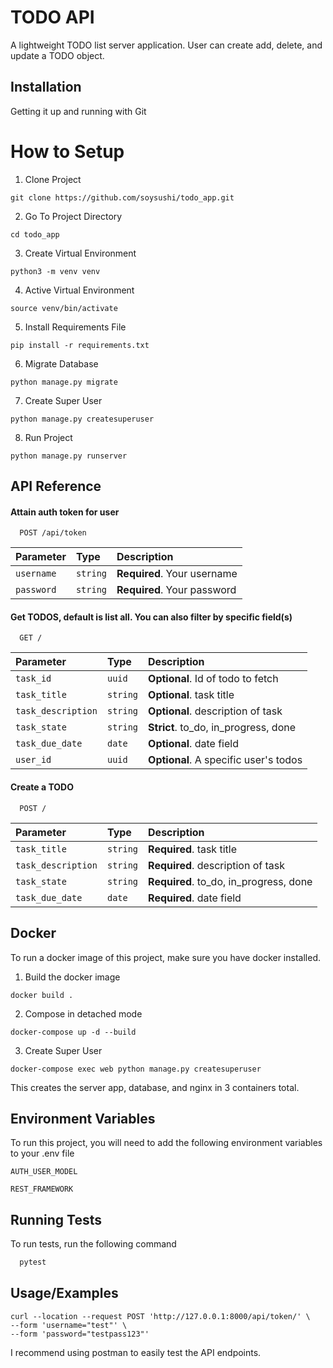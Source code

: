 
# TODO API
A lightweight TODO list server application. User can create add, delete, and update a TODO object.

## Installation

Getting it up and running with Git

# How to Setup
1. Clone Project
```
git clone https://github.com/soysushi/todo_app.git
```

2. Go To Project Directory
```
cd todo_app
```
3. Create Virtual Environment
```
python3 -m venv venv
```
4. Active Virtual Environment
```
source venv/bin/activate
```
5. Install Requirements File
```
pip install -r requirements.txt
```
6. Migrate Database
```
python manage.py migrate
```
7. Create Super User
```
python manage.py createsuperuser
```
8. Run Project
```
python manage.py runserver
```

    

## API Reference

#### Attain auth token for user

```http
  POST /api/token
```

| Parameter | Type     | Description                |
| :-------- | :------- | :------------------------- |
| `username` | `string` | **Required**. Your username |
| `password` | `string` | **Required**. Your password |

#### Get TODOS, default is list all. You can also filter by specific field(s)

```http
  GET /
```

| Parameter | Type     | Description                       |
| :-------- | :------- | :-------------------------------- |
| `task_id`      | `uuid` | **Optional**. Id of todo to fetch |
| `task_title`      | `string` | **Optional**. task title |
| `task_description`      | `string` | **Optional**. description of task |
| `task_state`      | `string` | **Strict**. to_do, in_progress, done |
| `task_due_date`      | `date` | **Optional**. date field  |
| `user_id`      | `uuid` | **Optional**. A specific user's todos |



#### Create a TODO

```http
  POST /
```

| Parameter | Type     | Description                       |
| :-------- | :------- | :-------------------------------- |
| `task_title`      | `string` | **Required**. task title |
| `task_description`      | `string` | **Required**. description of task |
| `task_state`      | `string` | **Required**. to_do, in_progress, done |
| `task_due_date`      | `date` | **Required**. date field  |

## Docker 

To run a docker image of this project, make sure you have docker installed.

1. Build the docker image
```
docker build .
```

2. Compose in detached mode
```
docker-compose up -d --build
```
3. Create Super User
```
docker-compose exec web python manage.py createsuperuser
```

This creates the server app, database, and nginx in 3 containers total.

## Environment Variables

To run this project, you will need to add the following environment variables to your .env file

`AUTH_USER_MODEL`

`REST_FRAMEWORK`


## Running Tests

To run tests, run the following command

```bash
  pytest
```


## Usage/Examples

```cURL
curl --location --request POST 'http://127.0.0.1:8000/api/token/' \
--form 'username="test"' \
--form 'password="testpass123"'
```

I recommend using postman to easily test the API endpoints.